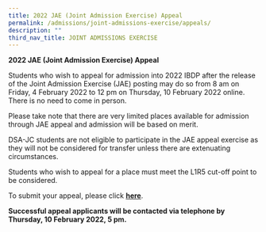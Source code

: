 ```yaml
---
title: 2022 JAE (Joint Admission Exercise) Appeal
permalink: /admissions/joint-admissions-exercise/appeals/
description: ""
third_nav_title: JOINT ADMISSIONS EXERCISE
---
```

**2022 JAE (Joint Admission Exercise) Appeal**

Students who wish to appeal for admission into 2022 IBDP after the release of the Joint Admission Exercise (JAE) posting may do so from 8 am on Friday, 4 February 2022 to 12 pm on Thursday, 10 February 2022 online. There is no need to come in person.

Please take note that there are very limited places available for admission through JAE appeal and admission will be based on merit.

DSA-JC students are not eligible to participate in the JAE appeal exercise as they will not be considered for transfer unless there are extenuating circumstances.

Students who wish to appeal for a place must meet the L1R5 cut-off point to be considered.

To submit your appeal, please click <a href="https://site1.acsindep.edu.sg/Appls/Y5AdmissionAppeal/AppealForm.aspx" target="_blank"><b>here</b></a>.

**Successful appeal applicants will be contacted via telephone by Thursday, 10 February 2022, 5 pm.**